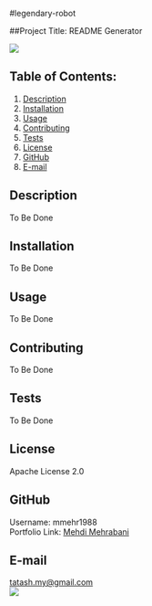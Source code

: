 #legendary-robot

##Project Title: README Generator

<a href="https://choosealicense.com/licenses/apache-2.0" target="_blank"><img src="https://img.shields.io/badge/License-Apache%202.0-yellow.svg" /></a>

## Table of Contents:

1. [Description](#description)
2. [Installation](#Installation)
3. [Usage](#Usage)
4. [Contributing](#Contributing)
5. [Tests](#Tests)
6. [License](#License)
7. [GitHub](#GitHub)
8. [E-mail](#E-mail)

## Description

To Be Done

## Installation

To Be Done

## Usage

To Be Done

## Contributing

To Be Done

## Tests

To Be Done

## License

Apache License 2.0

## GitHub

Username: mmehr1988<br>
Portfolio Link: [Mehdi Mehrabani](https://github.com/mmehr1988)

## E-mail

tatash.my@gmail.com<br>
<a href="mailto:tatash.my@gmail.com" target="_blank"><img src="https://img.shields.io/badge/Gmail-D14836?style=for-the-badge&logo=gmail&logoColor=white" /></a>
